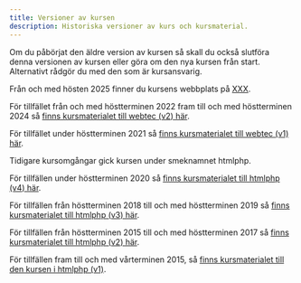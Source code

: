 ```yaml
---
title: Versioner av kursen
description: Historiska versioner av kurs och kursmaterial.
---
```


Om du påbörjat den äldre version av kursen så skall du också slutföra denna versionen av kursen eller göra om den nya kursen från start. Alternativt rådgör du med den som är kursansvarig.

Från och med hösten 2025 finner du kursens webbplats på [XXX](...).

För tillfället från och med höstterminen 2022 fram till och med höstterminen 2024 så [finns kursmaterialet till webtec (v2) här](http://dbwebb.se/kurser/webtec-v2).

För tillfället under höstterminen 2021 så [finns kursmaterialet till webtec (v1) här](http://dbwebb.se/kurser/webtec-v1).

Tidigare kursomgångar gick kursen under smeknamnet htmlphp.

För tillfällen under höstterminen 2020 så [finns kursmaterialet till htmlphp (v4) här](http://dbwebb.se/kurser/htmlphp-v4).

För tillfällen från höstterminen 2018 till och med höstterminen 2019 så [finns kursmaterialet till htmlphp (v3) här](http://dbwebb.se/kurser/htmlphp-v3).

För tillfällen från höstterminen 2015 till och med höstterminen 2017 så [finns kursmaterialet till htmlphp (v2) här](http://dbwebb.se/kurser/htmlphp-v2).

För tillfällen fram till och med vårterminen 2015, så [finns kursmaterialet till den kursen i htmlphp (v1)](http://dbwebb.se/kurser/arkiv/htmlphp-v1).


